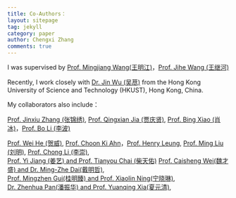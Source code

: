 ```yaml
---
title: Co-Authors：
layout: sitepage
tag: jekyll
category: paper
author: Chengxi Zhang
comments: true
---
```

I was supervised by [Prof. Mingjiang Wang(王明江)](http://faculty.hitsz.edu.cn/wangmingjiang)，[Prof. Jihe Wang (王继河)](http://tianqin.sysu.edu.cn/zh-hans/members/wang-ji-he)<br/> 

Recently, I work closely with [Dr. Jin Wu (吴荩)](https://zarathustr.github.io/) from the Hong Kong University of Science and Technology (HKUST), Hong Kong, China. 

My collaborators also include：

[Prof. Jinxiu Zhang (张锦绣)](http://saa.sysu.edu.cn/article/372), [Prof. Qingxian Jia (贾庆贤)](http://faculty.nuaa.edu.cn/jiaqingxian/zh_CN/index.htm), [Prof. Bing Xiao (肖冰)](https://teacher.nwpu.edu.cn/xiaobing)，[Prof. Bo Li (李波)](https://ilse.shmtu.edu.cn/2020/1117/c5133a31914/page.htm)<br/>

[Prof. Wei He (贺威)](http://saee.ustb.edu.cn/quantijiaoshi/2015-10-09/81.html),  [Prof. Choon Ki Ahn](http://control.korea.ac.kr/)，[Prof. Henry Leung](https://schulich.ucalgary.ca/contacts/henry-leung),  [Prof. Ming Liu (刘明)](https://ece.hkust.edu.hk/eelium),  [Prof. Chong Li (李崇)](http://coe.ouc.edu.cn/2019/0819/c9094a256005/page.htm), <br/>
[Prof. Yi Jiang (姜艺) and Prof. Tianyou Chai (柴天佑)](https://yijiang1992.github.io/)
[Prof. Caisheng Wei(魏才盛) and Dr. Ming-Zhe Dai(戴明哲)](http://faculty.csu.edu.cn/weicaisheng/zh_CN/index.htm), <br/>
[Prof. Mingzhen Gui(桂明臻) and Prof. Xiaolin Ning(宁晓琳)](http://faculty.csu.edu.cn/guimingzhen/zh_CN/index.htm), <br/>
[Dr. Zhenhua Pan(潘振华) and Prof. Yuanqing Xia(夏元清)](https://dongfangxy.github.io/publications/), <br/>


